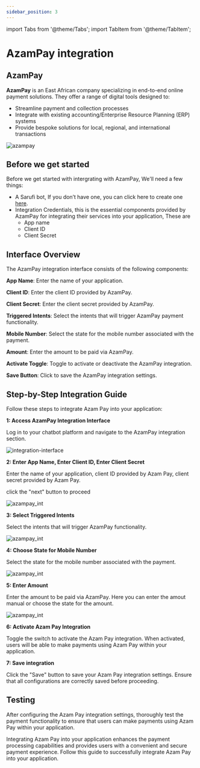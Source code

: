 ```yaml
---
sidebar_position: 3
---
```

import Tabs from '@theme/Tabs';
import TabItem from '@theme/TabItem';

# AzamPay integration

## AzamPay
**AzamPay** is an East African company specializing in end-to-end online payment solutions. They offer a range of digital tools designed to:

- Streamline payment and collection processes
- Integrate with existing accounting/Enterprise Resource Planning (ERP) systems
- Provide bespoke solutions for local, regional, and international transactions

![azampay](/img/azampay-image.png)

## Before we get started

Before we get started with intergrating with AzamPay, We'll need a few things:
- A Sarufi bot, If you don’t have one, you can click here to create one [here](https://sarufi.io).
- Integration Credentials, this is the essential components provided by AzamPay for integrating their services into your application, These are
    - App name
    - Client ID
    - Client Secret

## Interface Overview

The AzamPay integration interface consists of the following components:

**App Name**: Enter the name of your application.

**Client ID**: Enter the client ID provided by AzamPay.

**Client Secret**: Enter the client secret provided by AzamPay.

**Triggered Intents**: Select the intents that will trigger AzamPay payment functionality.

**Mobile Number**: Select the state for the mobile number associated with the payment.

**Amount**: Enter the amount to be paid via AzamPay.

**Activate Toggle**: Toggle to activate or deactivate the AzamPay integration.

**Save Button**: Click to save the AzamPay integration settings.


## Step-by-Step Integration Guide
Follow these steps to integrate Azam Pay into your application:

**1: Access AzamPay Integration Interface**

Log in to your chatbot platform and navigate to the AzamPay integration section.

![integration-interface](/img/integration_interface_image.png)

**2: Enter App Name, Enter Client ID, Enter Client Secret**

Enter the name of your application, client ID provided by Azam Pay, client secret provided by Azam Pay.

click the "next" button to proceed


![azampay_int](/img/azam-integration.png)

**3: Select Triggered Intents**

Select the intents that will trigger AzamPay functionality. 

![azampay_int](/img/azam-integration2.png)

**4: Choose State for Mobile Number**

Select the state for the mobile number associated with the payment.

![azampay_int](/img/azam-integration3.png)

**5: Enter Amount**

Enter the amount to be paid via AzamPay.  Here you can enter the amout manual or choose the state for the amount.

![azampay_int](/img/azam-integration4.png)

**6: Activate Azam Pay Integration**

Toggle the switch to activate the Azam Pay integration. When activated, users will be able to make payments using Azam Pay within your application.

**7: Save integration**

Click the "Save" button to save your Azam Pay integration settings. Ensure that all configurations are correctly saved before proceeding.

## Testing

After configuring the Azam Pay integration settings, thoroughly test the payment functionality to ensure that users can make payments using Azam Pay within your application.

Integrating Azam Pay into your application enhances the payment processing capabilities and provides users with a convenient and secure payment experience. Follow this guide to successfully integrate Azam Pay into your application.







